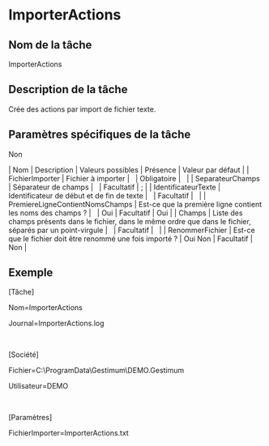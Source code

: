# ImporterActions

## Nom de la tâche


ImporterActions


## Description de la tâche


Crée des actions par import de fichier texte.


## Paramètres spécifiques de la tâche


Non










| Nom | Description | Valeurs possibles | Présence | Valeur par défaut |
| FichierImporter | Fichier à importer |   | Obligatoire |   |
| SeparateurChamps | Séparateur de champs |   | Facultatif | ; |
| IdentificateurTexte | Identificateur de début et de fin de texte |   | Facultatif |   |
| PremiereLigneContientNomsChamps | Est-ce que la première ligne contient les noms des champs ? |   | Oui | Facultatif | Oui |
| Champs | Liste des champs présents dans le fichier, dans le même ordre que dans le fichier, séparés par un point-virgule |   | Facultatif |   |
| RenommerFichier | Est-ce que le fichier doit être renommé une fois importé ? | Oui
Non | Facultatif | Non |


## Exemple


[Tâche]


Nom=ImporterActions


Journal=ImporterActions.log


 


[Société]


Fichier=C:\ProgramData\Gestimum\DEMO.Gestimum


Utilisateur=DEMO


 


[Paramètres]


FichierImporter=ImporterActions.txt


